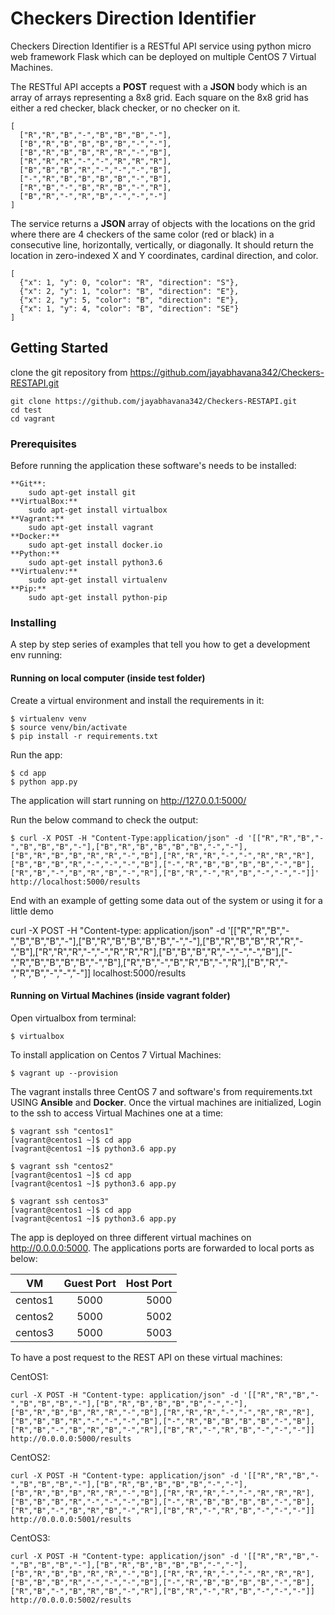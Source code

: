 # Checkers Direction Identifier

Checkers Direction Identifier is a RESTful API service using python micro web framework Flask which can be deployed on multiple CentOS 7 Virtual Machines.

The RESTful API accepts a **POST** request with a **JSON** body which is an array of arrays representing a 8x8 grid. Each square on the 8x8 grid has either a red checker, black checker, or no checker on it.

```
[
  ["R","R","B","-","B","B","B","-"],
  ["B","R","B","B","B","B","-","-"],
  ["B","R","B","B","R","R","-","B"],
  ["R","R","R","-","-","R","R","R"],
  ["B","B","B","R","-","-","-","B"],
  ["-","R","B","B","B","B","-","B"],
  ["R","B","-","B","R","B","-","R"],
  ["B","R","-","R","B","-","-","-"]
]

```

The service returns a **JSON** array of objects with the locations on the grid where there are 4 checkers of the same color (red or black) in a consecutive line, horizontally, vertically, or diagonally. It should return the location in zero-indexed X and Y coordinates, cardinal direction, and color.

```
[
  {"x": 1, "y": 0, "color": "R", "direction": "S"},
  {"x": 2, "y": 1, "color": "B", "direction": "E"},
  {"x": 2, "y": 5, "color": "B", "direction": "E"},
  {"x": 1, "y": 4, "color": "B", "direction": "SE"}
]

```

## Getting Started

clone the git repository from https://github.com/jayabhavana342/Checkers-RESTAPI.git

```
git clone https://github.com/jayabhavana342/Checkers-RESTAPI.git
cd test
cd vagrant

```

### Prerequisites

Before running the application these software's needs to be installed:

```
**Git**:
    sudo apt-get install git
**VirtualBox:**
    sudo apt-get install virtualbox
**Vagrant:**
    sudo apt-get install vagrant
**Docker:**
    sudo apt-get install docker.io
**Python:**
    sudo apt-get install python3.6
**Virtualenv:**
    sudo apt-get install virtualenv
**Pip:**
    sudo apt-get install python-pip

```

### Installing

A step by step series of examples that tell you how to get a development env running:

#### Running on local computer (inside test folder)

Create a virtual environment and install the requirements in it:
```
$ virtualenv venv
$ source venv/bin/activate
$ pip install -r requirements.txt

```

Run the app:
```
$ cd app
$ python app.py

```
The application will start running on http://127.0.0.1:5000/


Run the below command to check the output:
```
$ curl -X POST -H "Content-Type:application/json" -d '[["R","R","B","-","B","B","B","-"],["B","R","B","B","B","B","-","-"],["B","R","B","B","R","R","-","B"],["R","R","R","-","-","R","R","R"],["B","B","B","R","-","-","-","B"],["-","R","B","B","B","B","-","B"],["R","B","-","B","R","B","-","R"],["B","R","-","R","B","-","-","-"]]' http://localhost:5000/results

```

End with an example of getting some data out of the system or using it for a little demo

curl -X POST -H "Content-type: application/json" -d '[["R","R","B","-","B","B","B","-"],["B","R","B","B","B","B","-","-"],["B","R","B","B","R","R","-","B"],["R","R","R","-","-","R","R","R"],["B","B","B","R","-","-","-","B"],["-","R","B","B","B","B","-","B"],["R","B","-","B","R","B","-","R"],["B","R","-","R","B","-","-","-"]] localhost:5000/results

#### Running on Virtual Machines (inside vagrant folder)

Open virtualbox from terminal:
```
$ virtualbox

```

To install application on Centos 7 Virtual Machines:
```
$ vagrant up --provision

```

The vagrant installs three CentOS 7 and software's from requirements.txt USING **Ansible** and **Docker**.
Once the virtual machines are initialized, Login to the ssh to access Virtual Machines one at a time:

```
$ vagrant ssh "centos1"
[vagrant@centos1 ~]$ cd app
[vagrant@centos1 ~]$ python3.6 app.py

```

```
$ vagrant ssh "centos2"
[vagrant@centos1 ~]$ cd app
[vagrant@centos1 ~]$ python3.6 app.py

```

```
$ vagrant ssh centos3"
[vagrant@centos1 ~]$ cd app
[vagrant@centos1 ~]$ python3.6 app.py

```

The app is deployed on three different virtual machines on http://0.0.0.0:5000.
The applications ports are forwarded to local ports as below:

| VM           | Guest Port    | Host Port   |
| ------------ |:-------------:| -----------:|
| centos1      | 5000          | 5000        |
| centos2      | 5000          | 5002        |
| centos3      | 5000          | 5003        |

To have a post request to the REST API on these virtual machines:

CentOS1:
```
curl -X POST -H "Content-type: application/json" -d '[["R","R","B","-","B","B","B","-"],["B","R","B","B","B","B","-","-"],["B","R","B","B","R","R","-","B"],["R","R","R","-","-","R","R","R"],["B","B","B","R","-","-","-","B"],["-","R","B","B","B","B","-","B"],["R","B","-","B","R","B","-","R"],["B","R","-","R","B","-","-","-"]] http://0.0.0.0:5000/results

```
CentOS2:
```
curl -X POST -H "Content-type: application/json" -d '[["R","R","B","-","B","B","B","-"],["B","R","B","B","B","B","-","-"],["B","R","B","B","R","R","-","B"],["R","R","R","-","-","R","R","R"],["B","B","B","R","-","-","-","B"],["-","R","B","B","B","B","-","B"],["R","B","-","B","R","B","-","R"],["B","R","-","R","B","-","-","-"]] http://0.0.0.0:5001/results

```
CentOS3:
```
curl -X POST -H "Content-type: application/json" -d '[["R","R","B","-","B","B","B","-"],["B","R","B","B","B","B","-","-"],["B","R","B","B","R","R","-","B"],["R","R","R","-","-","R","R","R"],["B","B","B","R","-","-","-","B"],["-","R","B","B","B","B","-","B"],["R","B","-","B","R","B","-","R"],["B","R","-","R","B","-","-","-"]] http://0.0.0.0:5002/results

```